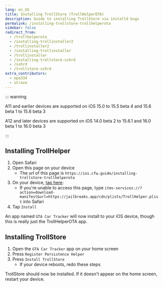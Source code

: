 ```yaml
---
lang: en_US
title: Installing TrollStore (TrollHelperOTA)
description: Guide to installing TrollStore via installd bugs
permalink: /installing-trollstore-trollhelperota
sidebar: false
redirect_from:
  - /trollhelperota
  - /installing-trollinstaller2
  - /trollinstaller2
  - /installing-trollinstaller
  - /trollinstaller
  - /installing-trollstore-sshrd
  - /sshrd
  - /trollstore-sshrd
extra_contributors:
  - opa334
  - iCraze
---
```


::: warning

A11 and earlier devices are supported on iOS 15.0 to 15.5 beta 4 and 15.6 beta 1 to 15.6 beta 3

A12 and later devices are supported on iOS 14.0 beta 2 to 15.6.1 and 16.0 beta 1 to 16.0 beta 3

:::

## Installing TrollHelper

1. Open Safari
1. Open this page on your device
    - The url of this page is `https://ios.cfw.guide/installing-trollstore-trollhelperota`
1. On your device, [tap here](itms-services://?action=download-manifest&url=https://jailbreaks.app/cdn/plists/TrollHelper.plist):
    - If you're unable to access this page, type `itms-services://?action=download-manifest&url=https://jailbreaks.app/cdn/plists/TrollHelper.plist` into Safari
1. Tap `Install`

An app named `GTA Car Tracker` will now install to your iOS device, though this is really just the TrollHelperOTA app.

## Installing TrollStore

1. Open the `GTA Car Tracker` app on your home screen
1. Press `Register Persistence Helper`
1. Press `Install TrollStore`
    - If your device reboots, redo these steps

TrollStore should now be installed. If it doesn't appear on the home screen, restart your device.